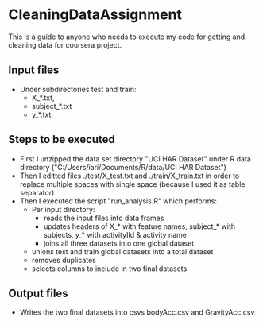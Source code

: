 CleaningDataAssignment
======================
This is a guide to anyone who needs to execute my code for getting and cleaning data for coursera project.

## Input files

* Under subdirectories test and train: 
  * X_*.txt, 
  * subject_*.txt
  * y_*.txt


## Steps to be executed

* First I unzipped the data set directory "UCI HAR Dataset" under R data directory ("C:/Users/iari/Documents/R/data/UCI HAR Dataset")
* Then I editted files ./test/X_test.txt and ./train/X_train.txt in order to replace multiple spaces with single space (because I used it as table separator)
* Then I executed the script "run_analysis.R" which performs:
  * Per input directory: 
    * reads the input files into data frames
    * updates headers of X_* with feature names, subject_* with subjects, y_* with activityIId & activity name
    * joins all three datasets into one global dataset
  * unions test and train global datasets into a total dataset
  * removes duplicates
  * selects columns to include in two final datasets


## Output files

* Writes the two final datasets into csvs bodyAcc.csv and GravityAcc.csv
